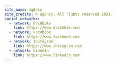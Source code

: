 ```yaml
---
site_name: agEncy
site_credits: © agEncy. All rights reserved 2021.
social_networks:
  - network: Dribbble
    link: https://www.dribbble.com
  - network: Facebook
    link: https://www.facebook.com
  - network: Instagram
    link: https://www.instagram.com
  - network: LinedIn
    link: https://www.linkedin.com
---
```

